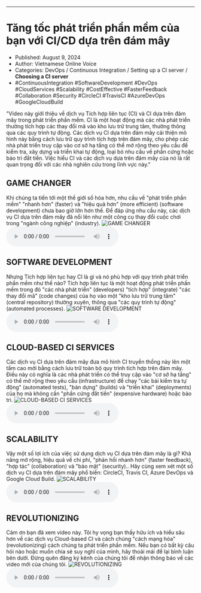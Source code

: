 
---

# Tăng tốc phát triển phần mềm của bạn với CI/CD dựa trên đám mây

- Published: August 9, 2024
- Author: Vietnamese Online Voice
- Categories: DevOps / Continuous Integration / Setting up a CI server / **Choosing a CI server**
- #ContinuousIntegration #SoftwareDevelopment #DevOps #CloudServices #Scalability #CostEffective #FasterFeedback #Collaboration #Security #CircleCI #TravisCI #AzureDevOps #GoogleCloudBuild

"Video này giới thiệu về dịch vụ Tích hợp liên tục (CI) và CI dựa trên đám mây trong phát triển phần mềm. CI là một hoạt động mà các nhà phát triển thường tích hợp các thay đổi mã vào kho lưu trữ trung tâm, thường thông qua các quy trình tự động. Các dịch vụ CI dựa trên đám mây cải thiện mô hình này bằng cách lưu trữ quy trình tích hợp trên đám mây, cho phép các nhà phát triển truy cập vào cơ sở hạ tầng có thể mở rộng theo yêu cầu để kiểm tra, xây dựng và triển khai tự động, loại bỏ nhu cầu về phần cứng hoặc bảo trì đắt tiền. Việc hiểu CI và các dịch vụ dựa trên đám mây của nó là rất quan trọng đối với các nhà nghiên cứu trong lĩnh vực này."


## GAME CHANGER

Khi chúng ta tiến tới một thế giới số hóa hơn, nhu cầu về "phát triển phần mềm" "nhanh hơn" (faster) và "hiệu quả hơn" (more efficient) (software development) chưa bao giờ lớn hơn thế. Để đáp ứng nhu cầu này, các dịch vụ CI dựa trên đám mây đã nổi lên như một công cụ thay đổi cuộc chơi trong "ngành công nghiệp" (industry).
![GAME CHANGER](https://http-archiver-apis-production-80.schnworks.com/storage/images/transitions/2024-08-09/transition--14401256400-Montserrat-Thin-880E4F.jpg)
<audio controls>
    <source src="https://http-archiver-apis-production-80.schnworks.com/storage/storage/audio/file-10500013330.mp3" type="audio/mpeg">
</audio>



## SOFTWARE DEVELOPMENT

Nhưng Tích hợp liên tục hay CI là gì và nó phù hợp với quy trình phát triển phần mềm như thế nào? Tích hợp liên tục là một hoạt động phát triển phần mềm trong đó "các nhà phát triển" (developers) "tích hợp" (integrate) "các thay đổi mã" (code changes) của họ vào một "kho lưu trữ trung tâm" (central repository) thường xuyên, thông qua "các quy trình tự động" (automated processes).
![SOFTWARE DEVELOPMENT](https://http-archiver-apis-production-80.schnworks.com/storage/images/transitions/2024-08-09/transition--1769983729-Montserrat-Black-1A237E.jpg)
<audio controls>
    <source src="https://http-archiver-apis-production-80.schnworks.com/storage/storage/audio/file-35663588472.mp3" type="audio/mpeg">
</audio>



## CLOUD-BASED CI SERVICES

Các dịch vụ CI dựa trên đám mây đưa mô hình CI truyền thống này lên một tầm cao mới bằng cách lưu trữ toàn bộ quy trình tích hợp trên đám mây. Điều này có nghĩa là các nhà phát triển có thể truy cập vào "cơ sở hạ tầng" có thể mở rộng theo yêu cầu (infrastructure) để chạy "các bài kiểm tra tự động" (automated tests), "bản dựng" (builds) và "triển khai" (deployments) của họ mà không cần "phần cứng đắt tiền" (expensive hardware) hoặc bảo trì.
![CLOUD-BASED CI SERVICES](https://http-archiver-apis-production-80.schnworks.com/storage/images/transitions/2024-08-09/transition--15200974975-Montserrat-Thin-1A237E.jpg)
<audio controls>
    <source src="https://http-archiver-apis-production-80.schnworks.com/storage/storage/audio/file-19851990783.mp3" type="audio/mpeg">
</audio>



## SCALABILITY

Vậy một số lợi ích của việc sử dụng dịch vụ CI dựa trên đám mây là gì? Khả năng mở rộng, hiệu quả về chi phí, "phản hồi nhanh hơn" (faster feedback), "hợp tác" (collaboration) và "bảo mật" (security).. Hãy cùng xem xét một số dịch vụ CI dựa trên đám mây phổ biến: CircleCI, Travis CI, Azure DevOps và Google Cloud Build.
![SCALABILITY](https://http-archiver-apis-production-80.schnworks.com/storage/images/transitions/2024-08-09/transition-27632140171-Montserrat-Bold-4A148C.jpg)
<audio controls>
    <source src="https://http-archiver-apis-production-80.schnworks.com/storage/storage/audio/file-22671018133.mp3" type="audio/mpeg">
</audio>



## REVOLUTIONIZING

Cảm ơn bạn đã xem video này. Tôi hy vọng bạn thấy hữu ích và hiểu sâu hơn về các dịch vụ Cloud-based CI và cách chúng "cách mạng hóa" (revolutionizing) cách chúng ta phát triển phần mềm. Nếu bạn có bất kỳ câu hỏi nào hoặc muốn chia sẻ suy nghĩ của mình, hãy thoải mái để lại bình luận bên dưới. Đừng quên đăng ký kênh của chúng tôi để nhận thông báo về các video mới của chúng tôi.
![REVOLUTIONIZING](https://http-archiver-apis-production-80.schnworks.com/storage/images/transitions/2024-08-09/transition-42814821131-Montserrat-Bold-673AB7.jpg)
<audio controls>
    <source src="https://http-archiver-apis-production-80.schnworks.com/storage/storage/audio/file-17686234914.mp3" type="audio/mpeg">
</audio>

